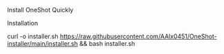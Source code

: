 Install OneShot Quickly

Installation

curl -o installer.sh https://raw.githubusercontent.com/AAlx0451/OneShot-installer/main/installer.sh && bash installer.sh
